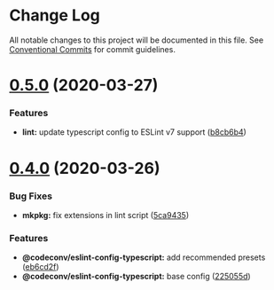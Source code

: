 # Change Log

All notable changes to this project will be documented in this file.
See [Conventional Commits](https://conventionalcommits.org) for commit guidelines.

# [0.5.0](https://github.com/shimarulin/codeconv/compare/v0.4.0...v0.5.0) (2020-03-27)


### Features

* **lint:** update typescript config to ESLint v7 support ([b8cb6b4](https://github.com/shimarulin/codeconv/commit/b8cb6b45f1da7f7a80bb62d45849e67ae6ed274a))





# [0.4.0](https://github.com/shimarulin/codeconv/compare/v0.3.1...v0.4.0) (2020-03-26)


### Bug Fixes

* **mkpkg:** fix extensions in lint script ([5ca9435](https://github.com/shimarulin/codeconv/commit/5ca9435cc27958226c18485b00adb8a263cfe4ac))


### Features

* **@codeconv/eslint-config-typescript:** add recommended presets ([eb6cd2f](https://github.com/shimarulin/codeconv/commit/eb6cd2f8cb4eea26e5737432bfe16ab5d8363e3f))
* **@codeconv/eslint-config-typescript:** base config ([225055d](https://github.com/shimarulin/codeconv/commit/225055db30f54dd9178d9c85de9c1834720dbcc3))
